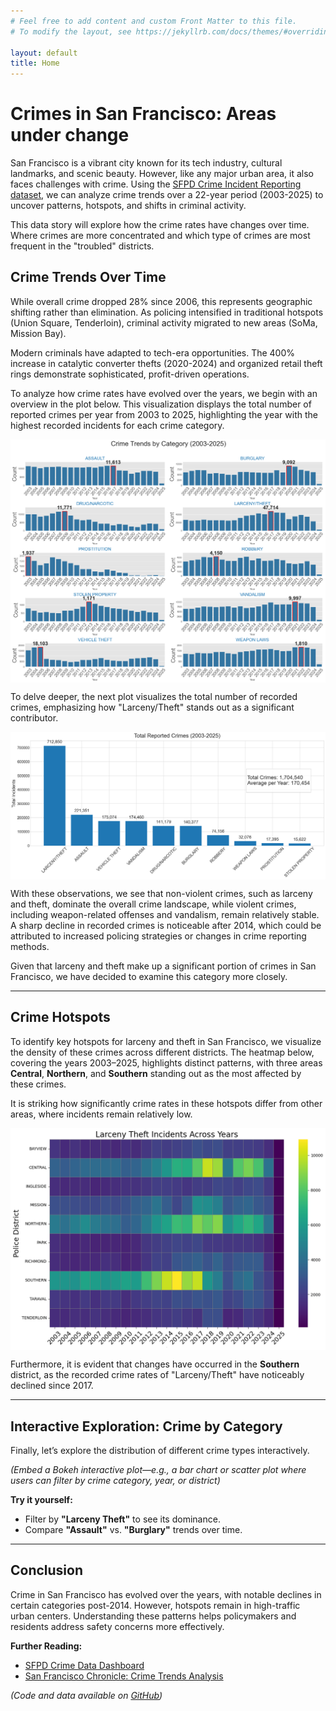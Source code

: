 ```yaml
---
# Feel free to add content and custom Front Matter to this file.
# To modify the layout, see https://jekyllrb.com/docs/themes/#overriding-theme-defaults

layout: default
title: Home
---
```


# **Crimes in San Francisco: Areas under change**

San Francisco is a vibrant city known for its tech industry, cultural landmarks, and scenic beauty. However, like any major urban area, it also faces challenges with crime. Using the [SFPD Crime Incident Reporting dataset](https://data.sfgov.org/Public-Safety/Police-Department-Incident-Reports-2018-to-Present/wg3w-h783), we can analyze crime trends over a 22-year period (2003-2025) to uncover patterns, hotspots, and shifts in criminal activity.

This data story will explore how the crime rates have changes over time. Where crimes are more concentrated and which type of crimes are most frequent in the "troubled" districts. 

## **Crime Trends Over Time**

While overall crime dropped 28% since 2006, this represents geographic shifting rather than elimination. As policing intensified in traditional hotspots (Union Square, Tenderloin), criminal activity migrated to new areas (SoMa, Mission Bay).
  
Modern criminals have adapted to tech-era opportunities. The 400% increase in catalytic converter thefts (2020-2024) and organized retail theft rings demonstrate sophisticated, profit-driven operations.

To analyze how crime rates have evolved over the years, we begin with an overview in the plot below. This visualization displays the total number of reported crimes per year from 2003 to 2025, highlighting the year with the highest recorded incidents for each crime category.

<div style="display: flex; justify-content: center; align-items: center;">
    <img src="figures/crimes_trend.png" style="width: 150%">
</div>

To delve deeper, the next plot visualizes the total number of recorded crimes, emphasizing how "Larceny/Theft" stands out as a significant contributor.

<div style="display: flex; justify-content: center; align-items: center;">
    <img src="figures/total_crimes.png" style="width: 100%">
</div>


With these observations, we see that non-violent crimes, such as larceny and theft, dominate the overall crime landscape, while violent crimes, including weapon-related offenses and vandalism, remain relatively stable. A sharp decline in recorded crimes is noticeable after 2014, which could be attributed to increased policing strategies or changes in crime reporting methods.

Given that larceny and theft make up a significant portion of crimes in San Francisco, we have decided to examine this category more closely.

---

## **Crime Hotspots**  

To identify key hotspots for larceny and theft in San Francisco, we visualize the density of these crimes across different districts. The heatmap below, covering the years 2003–2025, highlights distinct patterns, with three areas **Central**, **Northern**, and **Southern** standing out as the most affected by these crimes.

It is striking how significantly crime rates in these hotspots differ from other areas, where incidents remain relatively low.

<div style="display: flex; justify-content: center; align-items: center;">
    <img src="figures/heatmap_years.png" style="width: 100%">
</div>

Furthermore, it is evident that changes have occurred in the **Southern** district, as the recorded crime rates of "Larceny/Theft" have noticeably declined since 2017.

---

## **Interactive Exploration: Crime by Category**  

Finally, let’s explore the distribution of different crime types interactively.  

*(Embed a Bokeh interactive plot—e.g., a bar chart or scatter plot where users can filter by crime category, year, or district)*  

**Try it yourself:**
- Filter by **"Larceny Theft"** to see its dominance.
- Compare **"Assault"** vs. **"Burglary"** trends over time.

---

## **Conclusion**

Crime in San Francisco has evolved over the years, with notable declines in certain categories post-2014. However, hotspots remain in high-traffic urban centers. Understanding these patterns helps policymakers and residents address safety concerns more effectively.

**Further Reading:**
- [SFPD Crime Data Dashboard](https://data.sfgov.org/Public-Safety)
- [San Francisco Chronicle: Crime Trends Analysis](https://www.sfchronicle.com)

*(Code and data available on [GitHub](your-repo-link))*